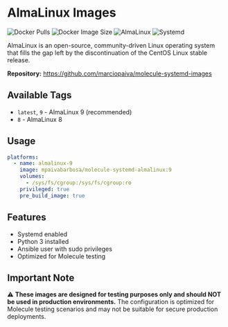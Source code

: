 # AlmaLinux Images

![Docker Pulls](https://img.shields.io/docker/pulls/mpaivabarbosa/molecule-systemd-almalinux?logo=docker&label=pulls)
![Docker Image Size](https://img.shields.io/docker/image-size/mpaivabarbosa/molecule-systemd-almalinux/latest?logo=docker&label=size)
![AlmaLinux](https://img.shields.io/badge/almalinux-9-lightblue?logo=almalinux)
![Systemd](https://img.shields.io/badge/systemd-enabled-green?logo=systemd)

AlmaLinux is an open-source, community-driven Linux operating system that fills the gap left by the discontinuation of the CentOS Linux stable release.

**Repository:** https://github.com/marciopaiva/molecule-systemd-images

## Available Tags

- `latest`, `9` - AlmaLinux 9 (recommended)
- `8` - AlmaLinux 8

## Usage

```yaml
platforms:
  - name: almalinux-9
    image: mpaivabarbosa/molecule-systemd-almalinux:9
    volumes:
      - /sys/fs/cgroup:/sys/fs/cgroup:ro
    privileged: true
    pre_build_image: true
```

## Features

- Systemd enabled
- Python 3 installed
- Ansible user with sudo privileges
- Optimized for Molecule testing

## Important Note

⚠️ **These images are designed for testing purposes only and should NOT be used in production environments.** The configuration is optimized for Molecule testing scenarios and may not be suitable for secure production deployments.